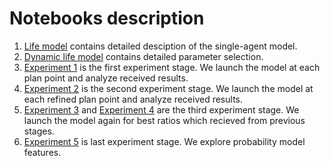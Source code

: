 # Notebooks description
1. [Life model](https://github.com/Zhuikov/predator-prey/blob/develop/notebooks/LifeModel.ipynb) contains detailed desciption of the single-agent model.
2. [Dynamic life model](https://github.com/Zhuikov/predator-prey/blob/develop/notebooks/DynamicLifeModel.ipynb) contains detailed parameter selection.
3. [Experiment 1](https://github.com/Zhuikov/predator-prey/blob/develop/notebooks/Experiment_1.ipynb) is the first experiment stage. We launch the model at each plan point and analyze received results.
4. [Experiment 2](https://github.com/Zhuikov/predator-prey/blob/develop/notebooks/Experiment_2.ipynb) is the second experiment stage. We launch the model at each refined plan point and analyze received results.
5. [Experiment 3](https://github.com/Zhuikov/predator-prey/blob/develop/notebooks/Experiment_3.ipynb) and [Experiment 4](https://github.com/Zhuikov/predator-prey/blob/develop/notebooks/Experiment_4.ipynb) are the third experiment stage. We launch the model again for best ratios which recieved from previous stages.
6. [Experiment 5](https://github.com/Zhuikov/predator-prey/blob/develop/notebooks/Experiment_5.ipynb) is last experiment stage. We explore probability model features.

